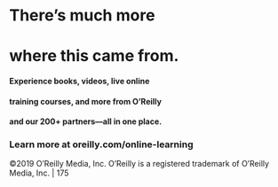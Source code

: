 # There’s much more  
 # where this came from.
 #### Experience books, videos, live online  
 #### training courses, and more from O’Reilly  
 #### and our 200+ partners—all in one place.
 ### Learn more at oreilly.com/online-learning
 ©2019 O’Reilly Media, Inc. O’Reilly is a registered trademark of O’Reilly Media, Inc. | 175